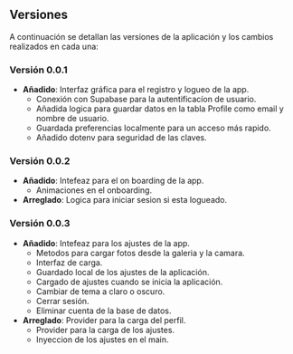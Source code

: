 ## Versiones

A continuación se detallan las versiones de la aplicación y los cambios realizados en cada una:

### Versión 0.0.1
- **Añadido**: Interfaz gráfica para el registro y logueo de la app.
  - Conexión con Supabase para la autentificacíon de usuario.
  - Añadida logica para guardar datos en la tabla Profile como email y nombre de usuario.
  - Guardada preferencias localmente para un acceso más rapido.
  - Añadido dotenv para seguridad de las claves.

### Versión 0.0.2
- **Añadido**: Intefeaz para el on boarding de la app.
  - Animaciones en el onboarding.
- **Arreglado**: Logica para iniciar sesion si esta logueado.

### Versión 0.0.3
- **Añadido**: Intefeaz para los ajustes de la app.
  - Metodos para cargar fotos desde la galeria y la camara.
  - Interfaz de carga.
  - Guardado local de los ajustes de la aplicación.
  - Cargado de ajustes cuando se inicia la aplicación.
  - Cambiar de tema a claro o oscuro.
  - Cerrar sesión.
  - Eliminar cuenta de la base de datos. 
- **Arreglado**: Provider para la carga del perfil.
  - Provider para la carga de los ajustes.
  - Inyeccion de los ajustes en el main.
